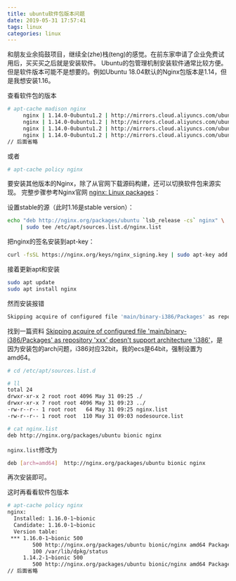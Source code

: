 ```yaml
---
title: ubuntu软件包版本问题
date: 2019-05-31 17:57:41
tags: linux
categories: linux
---
```


和朋友业余捣鼓项目，继续全(zhe)栈(teng)的感觉。在前东家申请了企业免费试用后，买买买之后就是安装软件。
Ubuntu的包管理机制安装软件通常比较方便。但是软件版本可能不是想要的。例如Ubuntu 18.04默认的Nginx包版本是1.14，但是我想安装1.16。

查看软件包的版本

<!-- more -->
```bash
# apt-cache madison nginx
     nginx | 1.14.0-0ubuntu1.2 | http://mirrors.cloud.aliyuncs.com/ubuntu bionic-updates/main amd64 Packages
     nginx | 1.14.0-0ubuntu1.2 | http://mirrors.cloud.aliyuncs.com/ubuntu bionic-updates/main i386 Packages
     nginx | 1.14.0-0ubuntu1.2 | http://mirrors.cloud.aliyuncs.com/ubuntu bionic-security/main amd64 Packages
     nginx | 1.14.0-0ubuntu1.2 | http://mirrors.cloud.aliyuncs.com/ubuntu bionic-security/main i386 Packages
// 后面省略 
```
或者
```bash
# apt-cache policy nginx
```

要安装其他版本的Nginx，除了从官网下载源码构建，还可以切换软件包来源实现。
完整步骤参考Nginx官网 [nginx: Linux packages](https://nginx.org/en/linux_packages.html#Ubuntu)： 

设置stable的源（此时1.16是stable version）：
```bash
echo "deb http://nginx.org/packages/ubuntu `lsb_release -cs` nginx" \
    | sudo tee /etc/apt/sources.list.d/nginx.list
```

把nginx的签名安装到apt-key：
```bash
curl -fsSL https://nginx.org/keys/nginx_signing.key | sudo apt-key add -
```

接着更新apt和安装
```bash
sudo apt update
sudo apt install nginx
```

然而安装报错
```bash
Skipping acquire of configured file 'main/binary-i386/Packages' as repository 'xxx' doesn't support architecture 'i386'
```

找到一篇资料 [Skipping acquire of configured file 'main/binary-i386/Packages' as repository 'xxx' doesn't support architecture 'i386'](https://askubuntu.com/questions/741410/skipping-acquire-of-configured-file-main-binary-i386-packages-as-repository-x)，是因为安装包的arch问题，i386对应32bit，我的ecs是64bit，强制设置为amd64。
```bash
# cd /etc/apt/sources.list.d

# ll 
total 24
drwxr-xr-x 2 root root 4096 May 31 09:25 ./
drwxr-xr-x 7 root root 4096 May 31 09:23 ../
-rw-r--r-- 1 root root   64 May 31 09:25 nginx.list
-rw-r--r-- 1 root root  110 May 31 09:03 nodesource.list

# cat nginx.list 
deb http://nginx.org/packages/ubuntu bionic nginx
```

`nginx.list`修改为
```bash
deb [arch=amd64]  http://nginx.org/packages/ubuntu bionic nginx
```
再次安装即可。

这时再看看软件包版本
```bash
# apt-cache policy nginx
nginx:
  Installed: 1.16.0-1~bionic
  Candidate: 1.16.0-1~bionic
  Version table:
 *** 1.16.0-1~bionic 500
        500 http://nginx.org/packages/ubuntu bionic/nginx amd64 Packages
        100 /var/lib/dpkg/status
     1.14.2-1~bionic 500
        500 http://nginx.org/packages/ubuntu bionic/nginx amd64 Packages
// 后面省略
```
